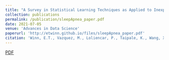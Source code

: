 ```yaml
---
title: "A Survey in Statistical Learning Techniques as Applied to Inexpensive Pediatric Obstructive Sleep Apnea Data"
collection: publications
permalink: /publication/sleepApnea_paper.pdf
date: 2021-07-05
venue: 'Advances in Data Science'
paperurl: 'http://etwinn.github.io/files/sleepApnea_paper.pdf'
citation: 'Winn, E.T., Vazquez, M., Loliencar, P., Taipale, K., Wang, X., Heo, G. (2021). A Survey of Statistical Learning Techniques as Applied to Inexpensive Pediatric Obstructive Sleep Apnea Data. In: Demir, I., Lou, Y., Wang, X., Welker, K. (eds) <i> Advances in Data Science. Association for Women in Mathematics Series<\i>, vol 26. Springer, Cham. .'
---
```

[PDF](http://etwinn.github.io/files/sleepApnea_paper.pdf)
